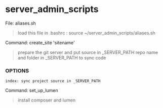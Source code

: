 # server_admin_scripts

File: aliases.sh
> load this file in .bashrc : 
> source ~/server_admin_scripts/aliases.sh

Command: create_site 'sitename'
> prepare the git server and put source in _SERVER_PATH
	<sitename> repo name and folder in _SERVER_PATH to sync code
### OPTIONS
	index: sync project source in _SERVER_PATH

Command: set_up_lumen 
> install composer and lumen

